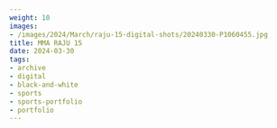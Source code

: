 ```yaml
---
weight: 10
images:
- /images/2024/March/raju-15-digital-shots/20240330-P1060455.jpg
title: MMA RAJU 15
date: 2024-03-30
tags:
- archive
- digital
- black-and-white
- sports
- sports-portfolio
- portfolio
---
```

